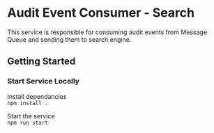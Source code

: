 # Audit Event Consumer - Search

This service is responsible for consuming audit events from Message Queue and sending them to search engine.


## Getting Started

### Start Service Locally
Install dependancies
<br>
<code>npm install .</code>
<br>

Start the service
<br>
<code>npm run start </code>




